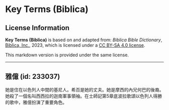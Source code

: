 # Key Terms (Biblica)

## License Information

**Key Terms (Biblica)** is based on and adapted from: _Biblica Bible Dictionary_, [Biblica, Inc.](https://www.biblica.com/), 2023, which is licensed under a [CC BY-SA 4.0 license](https://creativecommons.org/licenses/by-sa/4.0/legalcode.en).

This markdown version is provided under the same license.



--------------------------------

## 雅億 (id: 233037)

她是住在以色列人中間的基尼人。希百是她的丈夫。她是摩西的內兄何巴的後裔。她殺了一個名叫西西拉的迦南軍事領袖。在士師記第5章底波拉歌頌以色列人得勝的歌中，雅億扮演了重要角色。


